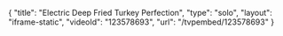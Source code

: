 {
    "title": "Electric Deep Fried Turkey Perfection",
    "type": "solo",
    "layout": "iframe-static",
    "videoId": "123578693",
    "url": "\/tvpembed\/123578693"
}